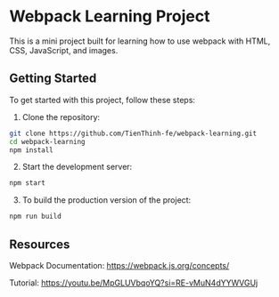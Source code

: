 # Webpack Learning Project

This is a mini project built for learning how to use webpack with HTML, CSS, JavaScript, and images.

## Getting Started

To get started with this project, follow these steps:

1. Clone the repository:

```bash
git clone https://github.com/TienThinh-fe/webpack-learning.git
cd webpack-learning
npm install
```

2. Start the development server:

```bash
npm start
```

3. To build the production version of the project:

```bash
npm run build
```

## Resources

Webpack Documentation: https://webpack.js.org/concepts/

Tutorial: https://youtu.be/MpGLUVbqoYQ?si=RE-vMuN4dYYWVGUj
